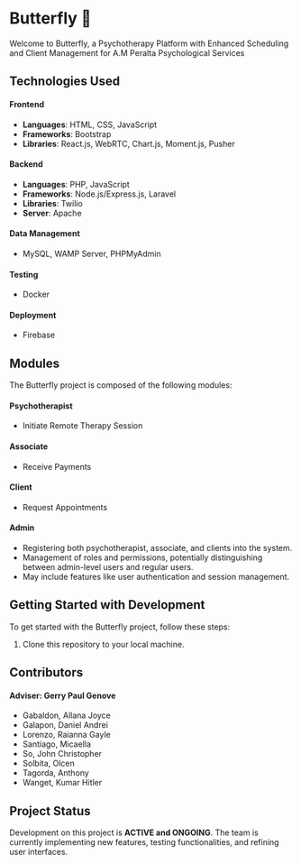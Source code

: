 # Butterfly 🦋

Welcome to Butterfly, a Psychotherapy Platform with Enhanced Scheduling and Client Management for A.M Peralta Psychological Services

## Technologies Used

#### Frontend

- **Languages**: HTML, CSS, JavaScript
- **Frameworks**: Bootstrap
- **Libraries**: React.js, WebRTC, Chart.js, Moment.js, Pusher

#### Backend

- **Languages**: PHP, JavaScript
- **Frameworks**: Node.js/Express.js, Laravel
- **Libraries**: Twilio
- **Server**: Apache

#### Data Management

- MySQL, WAMP Server, PHPMyAdmin

#### Testing

- Docker

#### Deployment

- Firebase

## Modules

The Butterfly project is composed of the following modules:

#### Psychotherapist

- Initiate Remote Therapy Session

#### Associate

- Receive Payments

#### Client

- Request Appointments

#### Admin

- Registering both psychotherapist, associate, and clients into the system.
- Management of roles and permissions, potentially distinguishing between admin-level users and regular users.
- May include features like user authentication and session management. 

## Getting Started with Development

To get started with the Butterfly project, follow these steps:

1. Clone this repository to your local machine.

## Contributors

#### Adviser: Gerry Paul Genove

- Gabaldon, Allana Joyce
- Galapon, Daniel Andrei
- Lorenzo, Raianna Gayle
- Santiago, Micaella
- So, John Christopher
- Solbita, Olcen
- Tagorda, Anthony
- Wanget, Kumar Hitler

## Project Status

Development on this project is **ACTIVE and ONGOING**. The team is currently implementing new features, testing functionalities, and refining user interfaces.